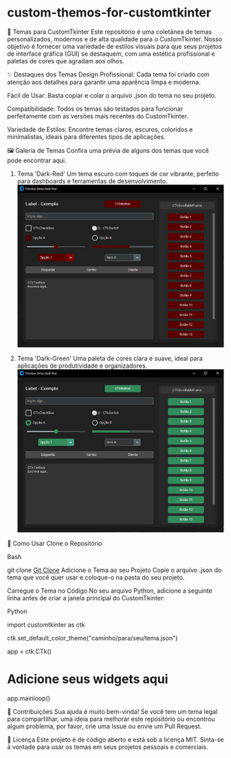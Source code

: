# custom-themos-for-customtkinter
🎨 Temas para CustomTkinter
Este repositório é uma coletânea de temas personalizados, modernos e de alta qualidade para o CustomTkinter. Nosso objetivo é fornecer uma variedade de estilos visuais para que seus projetos de interface gráfica (GUI) se destaquem, com uma estética profissional e paletas de cores que agradam aos olhos.

✨ Destaques dos Temas
Design Profissional: Cada tema foi criado com atenção aos detalhes para garantir uma aparência limpa e moderna.

Fácil de Usar: Basta copiar e colar o arquivo .json do tema no seu projeto.

Compatibilidade: Todos os temas são testados para funcionar perfeitamente com as versões mais recentes do CustomTkinter.

Variedade de Estilos: Encontre temas claros, escuros, coloridos e minimalistas, ideais para diferentes tipos de aplicações.

🖼️ Galeria de Temas
Confira uma prévia de alguns dos temas que você pode encontrar aqui.

1. Tema 'Dark-Red'
Um tema escuro com toques de cor vibrante, perfeito para dashboards e ferramentas de desenvolvimento.
![Dark-Red](https://github.com/SamuelPereira2008/custom-themos-for-customtkinter/blob/main/Dark-Red.jpeg)

3. Tema 'Dark-Green'
Uma paleta de cores clara e suave, ideal para aplicações de produtividade e organizadores.
![Dark-Green](https://github.com/SamuelPereira2008/custom-themos-for-customtkinter/blob/main/Dark-Green.jpeg)

🚀 Como Usar
Clone o Repositório

Bash

git clone [Git Clone](https://github.com/SamuelPereira2008/custom-themos-for-customtkinter.git)
Adicione o Tema ao seu Projeto
Copie o arquivo .json do tema que você quer usar e coloque-o na pasta do seu projeto.

Carregue o Tema no Código
No seu arquivo Python, adicione a seguinte linha antes de criar a janela principal do CustomTkinter:

Python

import customtkinter as ctk

ctk.set_default_color_theme("caminho/para/seu/tema.json")

app = ctk.CTk()
# Adicione seus widgets aqui
app.mainloop()

🤝 Contribuições
Sua ajuda é muito bem-vinda! Se você tem um tema legal para compartilhar, uma ideia para melhorar este repositório ou encontrou algum problema, por favor, crie uma Issue ou envie um Pull Request.

📜 Licença
Este projeto é de código aberto e está sob a licença MIT. Sinta-se à vontade para usar os temas em seus projetos pessoais e comerciais.
